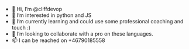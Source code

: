 - 👋 Hi, I’m @cliffdevop
- 👀 I’m interested in python and JS
- 🌱 I’m currently learning and could use some professional coaching and touch :) 
- 💞️ I’m looking to collaborate with a pro on these languages.
- 📫 I can be reached on +46790185558

<!---
cliffdevop/cliffdevop is a ✨ special ✨ repository because its `README.md` (this file) appears on your GitHub profile.
You can click the Preview link to take a look at your changes.
--->
